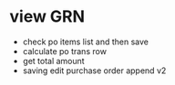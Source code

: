 # view GRN
- check po items list and then save
- calculate po trans row
- get total amount
- saving edit purchase order append v2 